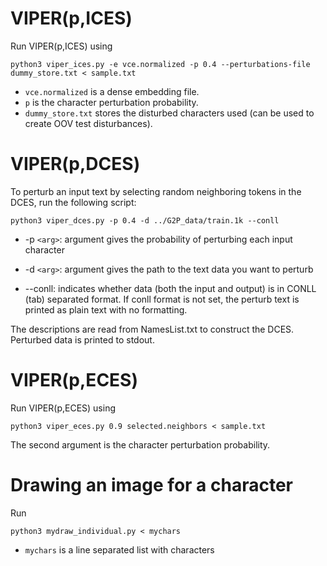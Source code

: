 # VIPER(p,ICES)

Run VIPER(p,ICES) using

```
python3 viper_ices.py -e vce.normalized -p 0.4 --perturbations-file dummy_store.txt < sample.txt
```

* `vce.normalized` is a dense embedding file. 
* `p` is the character perturbation probability. 
* `dummy_store.txt` stores the disturbed characters used (can be used to create OOV test disturbances).

# VIPER(p,DCES)

To perturb an input text by selecting random neighboring tokens in the DCES, run the following script:

```
python3 viper_dces.py -p 0.4 -d ../G2P_data/train.1k --conll
```

* -p `<arg>`: argument gives the probability of perturbing each input character

* -d `<arg>`: argument gives the path to the text data you want to perturb

* --conll: indicates whether data (both the input and output) is in CONLL (tab) separated format. If conll format is not set, the perturb text is printed as plain text with no formatting.

The descriptions are read from NamesList.txt to construct the DCES. Perturbed data is printed to stdout.


# VIPER(p,ECES)

Run VIPER(p,ECES) using

```
python3 viper_eces.py 0.9 selected.neighbors < sample.txt
```
The second argument is the character perturbation probability.



# Drawing an image for a character

Run

```
python3 mydraw_individual.py < mychars
```

* `mychars` is a line separated list with characters

